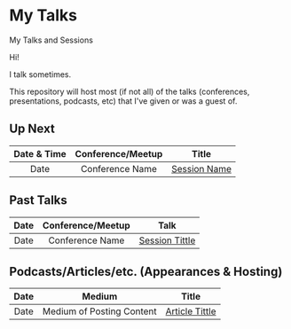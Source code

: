 # My Talks
My Talks and Sessions

Hi!

I talk sometimes.

This repository will host most (if not all) of the talks (conferences, presentations, podcasts, etc) that I've given or was a guest of.

## Up Next


| Date & Time  | Conference/Meetup       | Title                                                       |
|:------------:|:-----------------------:|:-----------------------------------------------------------:|
| Date | Conference Name | [ Session Name](Link) |

## Past Talks

Date|Conference/Meetup|Talk
:---------:|:---------------:|:--:|
| Date | Conference Name | [Session Tittle](Links) |


## Podcasts/Articles/etc. (Appearances & Hosting)

Date|Medium|Title
:-----:|:-----:|:-------:
Date | Medium of Posting Content | [Article Tittle](Link) 
